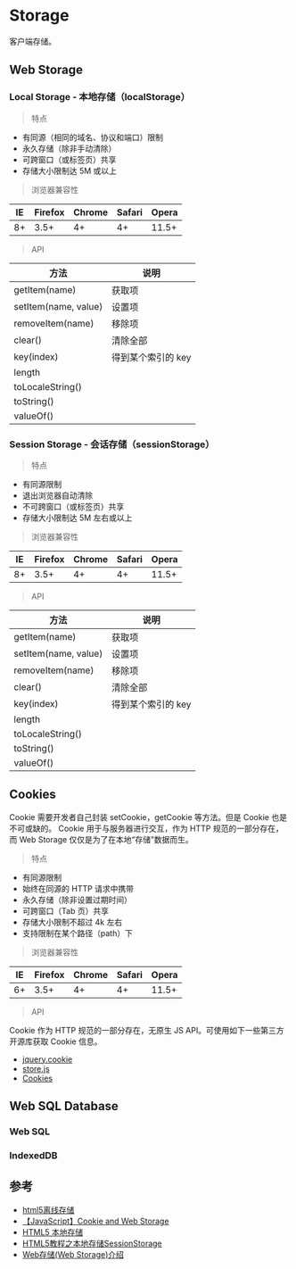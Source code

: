 # Storage

客户端存储。


## Web Storage

### Local Storage - 本地存储（localStorage）

> 特点

* 有同源（相同的域名、协议和端口）限制
* 永久存储（除非手动清除）
* 可跨窗口（或标签页）共享
* 存储大小限制达 5M 或以上

> 浏览器兼容性

IE | Firefox | Chrome | Safari | Opera
---|---|---|---|---
8+ | 3.5+ | 4+ | 4+ | 11.5+

> API

方法 | 说明
---|---
getItem(name) | 获取项
setItem(name, value) | 设置项
removeItem(name) | 移除项
clear() | 清除全部
key(index) | 得到某个索引的 key
length |
toLocaleString() |
toString() |
valueOf() |

### Session Storage - 会话存储（sessionStorage）

> 特点

* 有同源限制
* 退出浏览器自动清除
* 不可跨窗口（或标签页）共享
* 存储大小限制达 5M 左右或以上

> 浏览器兼容性

IE | Firefox | Chrome | Safari | Opera
---|---|---|---|---
8+ | 3.5+ | 4+ | 4+ | 11.5+

> API

方法 | 说明
---|---
getItem(name) | 获取项
setItem(name, value) | 设置项
removeItem(name) | 移除项
clear() | 清除全部
key(index) | 得到某个索引的  key
length |
toLocaleString() |
toString() |
valueOf() |

## Cookies

Cookie 需要开发者自己封装 setCookie，getCookie 等方法。但是 Cookie 也是不可或缺的。
Cookie 用于与服务器进行交互，作为 HTTP 规范的一部分存在，而 Web Storage 仅仅是为了在本地“存储”数据而生。

> 特点

* 有同源限制
* 始终在同源的 HTTP 请求中携带
* 永久存储（除非设置过期时间）
* 可跨窗口（Tab 页）共享
* 存储大小限制不超过 4k 左右
* 支持限制在某个路径（path）下

> 浏览器兼容性

IE | Firefox | Chrome | Safari | Opera
---|---|---|---|---
6+ | 3.5+ | 4+ | 4+ | 11.5+

> API

Cookie 作为 HTTP 规范的一部分存在，无原生 JS API。可使用如下一些第三方开源库获取 Cookie 信息。

* [jquery.cookie](https://github.com/carhartl/jquery-cookie)
* [store.js](https://github.com/marcuswestin/store.js)
* [Cookies](https://github.com/ScottHamper/Cookies)

## Web SQL Database

### Web SQL

### IndexedDB

## 参考

* [html5离线存储](http://www.tuicool.com/articles/ie6zmmf)
* [【JavaScript】Cookie and Web Storage](http://blog.csdn.net/xiaozhuxmen/article/details/51945856)
* [HTML5 本地存储](http://www.cnblogs.com/-5012/p/5631893.html)
* [HTML5教程之本地存储SessionStorage](http://jingyan.baidu.com/article/414eccf6478bb66b421f0a60.html)
* [Web存储(Web Storage)介绍](http://www.wtoutiao.com/p/2971mRm.html)

